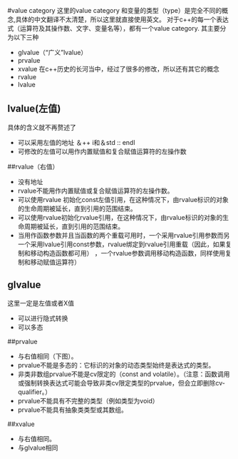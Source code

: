 #value category
这里的value category 和变量的类型（type）是完全不同的概念,具体的中文翻译不太清楚，所以这里就直接使用英文。
对于c++的每一个表达式（运算符及其操作数、文字、变量名等），都有一个value category.
其主要分为以下三种
* glvalue（“广义”lvalue）
* prvalue
* xvalue
在c++历史的长河当中，经过了很多的修改，所以还有其它的概念
* rvalue    
* lvalue

## lvalue(左值)
具体的含义就不再赘述了
* 可以采用左值的地址     ＆++ i和＆std :: endl
* 可修改的左值可以用作内置赋值和复合赋值运算符的左操作数

##rvalue（右值）
* 没有地址
* rvalue不能用作内置赋值或复合赋值运算符的左操作数。
* 可以使用rvalue 初始化const左值引用，在这种情况下，由rvalue标识的对象的生命周期被延长，直到引用的范围结束。
* 可以使用rvalue初始化rvalue引用，在这种情况下，由rvalue标识的对象的生命周期被延长，直到引用的范围结束。
* 当用作函数参数并且当函数的两个重载可用时，一个采用rvalue引用参数而另一个采用lvalue引用const参数，rvalue绑定到rvalue引用重载（因此，如果复制和移动构造函数都可用） ，一个rvalue参数调用移动构造函数，同样使用复制和移动赋值运算符）

## glvalue
这里一定是左值或者X值
* 可以进行隐式转换
* 可以多态

##prvalue
* 与右值相同（下图）。
* prvalue不能是多态的：它标识的对象的动态类型始终是表达式的类型。
* 非类非数组prvalue不能是cv限定的（const and volatile）。（注意：函数调用或强制转换表达式可能会导致非类cv限定类型的prvalue，但会立即删除cv-qualifier。）
* prvalue不能具有不完整的类型（例如类型为void）
* prvalue不能具有抽象类类型或其数组。


##xvalue
* 与右值相同。
* 与glvalue相同

